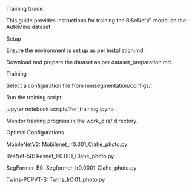 Training Guide

This guide provides instructions for training the BiSeNetV1 model on the AutoMine dataset.

Setup



Ensure the environment is set up as per installation.md.

Download and prepare the dataset as per dataset\_preparation.md.



Training



Select a configuration file from mmsegmentation/configs/.



Run the training script:

jupyter notebook scripts/For\_training.ipynb





Monitor training progress in the work\_dirs/ directory.





Optimal Configurations



MobileNetV2: Mobilenet\_lr0.001\_Clahe\_photo.py

ResNet-50: Resnet\_lr0.001\_Clahe\_photo.py

SegFormer-B0: Segformer\_lr0.0001\_Clahe\_photo.py

Twins-PCPVT-S: Twins\_lr0.01\_photo.py



